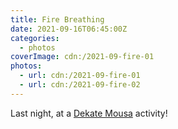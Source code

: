 ```yaml
---
title: Fire Breathing
date: 2021-09-16T06:45:00Z
categories:
  - photos
coverImage: cdn:/2021-09-fire-01
photos:
  - url: cdn:/2021-09-fire-01
  - url: cdn:/2021-09-fire-02
---
```


<style>
.fg-2021-09-16-fire-breathing {
  grid-template-columns: repeat(1, 1fr);
}
</style>

Last night, at a [Dekate Mousa](https://dekatemousa.nl/) activity!
